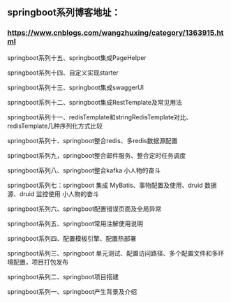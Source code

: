 ## springboot系列博客地址：
### https://www.cnblogs.com/wangzhuxing/category/1363915.html

springboot系列十五、springboot集成PageHelper

springboot系列十四、自定义实现starter

springboot系列十三、springboot集成swaggerUI

springboot系列十二、springboot集成RestTemplate及常见用法

springboot系列十一、redisTemplate和stringRedisTemplate对比、redisTemplate几种序列化方式比较

springboot系列十、springboot整合redis、多redis数据源配置

springboot系列九，springboot整合邮件服务、整合定时任务调度

springboot系列八、springboot整合kafka 小人物的奋斗

springboot系列七：springboot 集成 MyBatis、事物配置及使用、druid 数据源、druid 监控使用 小人物的奋斗

springboot系列六、springboot配置错误页面及全局异常 

springboot系列五、springboot常用注解使用说明 

springboot系列四、配置模板引擎、配置热部署  

springboot系列三、springboot 单元测试、配置访问路径、多个配置文件和多环境配置，项目打包发布 

springboot系列二、springboot项目搭建 

springboot系列一、springboot产生背景及介绍 
